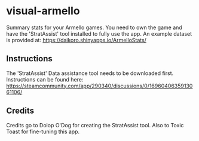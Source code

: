 # visual-armello
Summary stats for your Armello games. You need to own the game and have the 'StratAssist' tool installed to fully use the app. An example dataset is provided at: https://daikoro.shinyapps.io/ArmelloStats/

## Instructions
The 'StratAssist' Data assistance tool needs to be downloaded first. Instructions can be found here:                                 https://steamcommunity.com/app/290340/discussions/0/1696040635913061106/

## Credits
Credits go to Dolop O'Dog for creating the StratAssist tool. Also to Toxic Toast for fine-tuning this app.
                              
